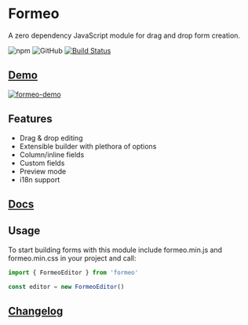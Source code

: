 # Formeo
A zero dependency JavaScript module for drag and drop form creation.

![npm](https://img.shields.io/npm/v/formeo.svg) ![GitHub](https://img.shields.io/github/license/Draggable/formeo.svg) [![Build Status](https://travis-ci.com/Draggable/formeo.svg?branch=master)](https://travis-ci.com/Draggable/formeo)

## [Demo](https://draggable.github.io/formeo/)
[![formeo-demo](https://user-images.githubusercontent.com/1457540/54798148-72c3c400-4c14-11e9-9d3f-bafe1ce0c8c1.gif)](https://draggable.github.io/formeo/)

## Features

- Drag & drop editing
- Extensible builder with plethora of options
- Column/inline fields
- Custom fields
- Preview mode
- i18n support

## [Docs](https://github.com/Draggable/formeo/blob/master/docs/index.md)

## Usage

To start building forms with this module include formeo.min.js and formeo.min.css in your project and call:

```javascript
import { FormeoEditor } from 'formeo'

const editor = new FormeoEditor()
```

## [Changelog](https://github.com/Draggable/formeo/blob/master/CHANGELOG.md)
